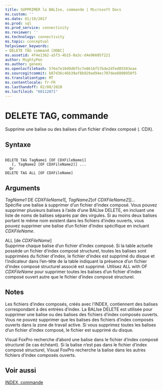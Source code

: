 ```yaml
---
title: SUPPRIMER la BALIse, commande | Microsoft Docs
ms.custom: ''
ms.date: 01/19/2017
ms.prod: sql
ms.prod_service: connectivity
ms.reviewer: ''
ms.technology: connectivity
ms.topic: conceptual
helpviewer_keywords:
- DELETE TAG command [ODBC]
ms.assetid: 4f4e1362-a5f3-4b15-8a3c-d4e96605f221
author: MightyPen
ms.author: genemi
ms.openlocfilehash: 576e7e10d9d6f5c7e8616f57bde2dfed05503eae
ms.sourcegitcommit: b87d36c46b39af8b929ad94ec707dee8800950f5
ms.translationtype: MT
ms.contentlocale: fr-FR
ms.lasthandoff: 02/08/2020
ms.locfileid: "68112071"
---
```

# <a name="delete-tag-command"></a>DELETE TAG, commande
Supprime une balise ou des balises d’un fichier d’index composé (. CDX).  
  
## <a name="syntax"></a>Syntaxe  
  
```  
  
DELETE TAG TagName1 [OF CDXFileName1]  
   [, TagName2 [OF CDXFileName2]] ...  
  Or   
DELETE TAG ALL [OF CDXFileName]  
```  
  
## <a name="arguments"></a>Arguments  
 *TagName1* DE *CDXFileName1*[, *TagName2*[of *CDXFileName2*]]...  
 Spécifie une balise à supprimer d’un fichier d’index composé. Vous pouvez supprimer plusieurs balises à l’aide d’une BALIse DELETE, en incluant une liste de noms de balises séparés par des virgules. Si au moins deux balises portant le même nom existent dans les fichiers d’index ouverts, vous pouvez supprimer une balise d’un fichier d’index spécifique en incluant *CDXFileName*.  
  
 ALL [de *CDXFileName*]  
 Supprime chaque balise d’un fichier d’index composé. Si la table actuelle possède un fichier d’index composé structurel, toutes les balises sont supprimées du fichier d’index, le fichier d’index est supprimé du disque et l’indicateur dans l’en-tête de la table indiquant la présence d’un fichier d’index composé structurel associé est supprimé. Utilisez ALL with OF *CDXFileName* pour supprimer toutes les balises d’un fichier d’index composé ouvert autre que le fichier d’index composé structurel.  
  
## <a name="remarks"></a>Notes  
 Les fichiers d’index composés, créés avec l’INDEX, contiennent des balises correspondant à des entrées d’index. La BALIse DELETE est utilisée pour supprimer une balise ou des balises des fichiers d’index composés ouverts. Vous ne pouvez supprimer que les balises des fichiers d’index composés ouverts dans la zone de travail active. Si vous supprimez toutes les balises d’un fichier d’index composé, le fichier est supprimé du disque.  
  
 Visual FoxPro recherche d’abord une balise dans le fichier d’index composé structurel (le cas échéant). Si la balise n’est pas dans le fichier d’index composé structurel, Visual FoxPro recherche la balise dans les autres fichiers d’index composés ouverts.  
  
## <a name="see-also"></a>Voir aussi  
 [INDEX, commande](../../odbc/microsoft/index-command.md)
